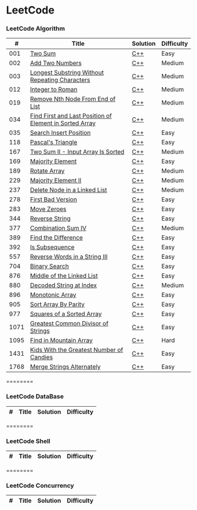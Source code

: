 
LeetCode
========

### LeetCode Algorithm

| # | Title | Solution | Difficulty |
|---| ----- | -------- | ---------- |
|001|[Two Sum](https://leetcode.com/problems/two-sum/)| [C++](./algorithms/cpp/1-Two-Sum.cpp) |Easy|
|002|[Add Two Numbers](https://leetcode.com/problems/add-two-numbers/)| [C++](./algorithms/cpp/2-Add-Two-Numbers.cpp) |Medium|
|003|[Longest Substring Without Repeating Characters](https://leetcode.com/problems/longest-substring-without-repeating-characters/)| [C++](./algorithms/cpp/3-Longest-Substring-Without-Repeating-Characters.cpp) |Medium|
|012|[Integer to Roman](https://leetcode.com/problems/integer-to-roman/)| [C++](./algorithms/cpp/12-Integer-to-Roman.cpp) |Medium|
|019|[Remove Nth Node From End of List](https://leetcode.com/problems/remove-nth-node-from-end-of-list/)| [C++](./algorithms/cpp/19-Remove-Nth-Node-From-End-of-List.cpp) |Medium|
|034|[Find First and Last Position of Element in Sorted Array](https://leetcode.com/problems/find-first-and-last-position-of-element-in-sorted-array/)| [C++](./algorithms/cpp/34-Find-First-and-Last-Position-of-Element-in-Sorted-Array.cpp) |Medium|
|035|[Search Insert Position](https://leetcode.com/problems/search-insert-position/)| [C++](./algorithms/cpp/35-Search-Insert-Position.cpp) |Easy|
|118|[Pascal's Triangle](https://leetcode.com/problems/pascals-triangle/)| [C++](./algorithms/cpp/118.-Pascal's-Triangle.cpp) |Easy|
|167|[Two Sum II - Input Array Is Sorted](https://leetcode.com/problems/two-sum-ii-input-array-is-sorted/)| [C++](./algorithms/cpp/167-Two-Sum-II-Input-Array-Is-Sorted.cpp) |Medium|
|169|[Majority Element](https://leetcode.com/problems/majority-element/)| [C++](./algorithms/cpp/169-Majority-Element.cpp) |Easy|
|189|[Rotate Array](https://leetcode.com/problems/rotate-array/)| [C++](./algorithms/cpp/189-Rotate-Array.cpp) |Medium|
|229|[Majority Element II](https://leetcode.com/problems/majority-element-ii/)| [C++](./algorithms/cpp/229-Majority-Element-II.cpp) |Medium|
|237|[Delete Node in a Linked List](https://leetcode.com/problems/delete-node-in-a-linked-list/)| [C++](./algorithms/cpp/237-Delete-Node-in-a-Linked-List.cpp) |Medium|
|278|[First Bad Version](https://leetcode.com/problems/first-bad-version/)| [C++](./algorithms/cpp/278-First-Bad-Version.cpp) |Easy|
|283|[Move Zeroes](https://leetcode.com/problems/move-zeroes/)| [C++](./algorithms/cpp/283-Move-Zeroes.cpp) |Easy|
|344|[Reverse String](https://leetcode.com/problems/reverse-string/)| [C++]( ./algorithms/cpp/344-Reverse-String.cpp) |Easy|
|377|[Combination Sum IV](https://leetcode.com/problems/combination-sum-iv/)| [C++]( ./algorithms/cpp/377-Combination-Sum-IV.cpp) |Medium|
|389|[Find the Difference](https://leetcode.com/problems/find-the-difference/)| [C++]( ./algorithms/cpp/389-Find-the-Difference.cpp) |Easy|
|392|[Is Subsequence](https://leetcode.com/problems/is-subsequence/)| [C++]( ./algorithms/cpp/392-Is-Subsequence.cpp) |Easy|
|557|[Reverse Words in a String III](https://leetcode.com/problems/reverse-words-in-a-string-iii/)| [C++]( ./algorithms/cpp/557-Reverse-Words-in-a-String-III.cpp) |Easy|
|704|[Binary Search](https://leetcode.com/problems/binary-search/)| [C++]( ./algorithms/cpp/704-Binary-Search.cpp) |Easy|
|876|[Middle of the Linked List](https://leetcode.com/problems/middle-of-the-linked-list/)| [C++]( ./algorithms/cpp/876-Middle-of-the-Linked-List.cpp) |Easy|
|880|[Decoded String at Index](https://leetcode.com/problems/decoded-string-at-index/)| [C++]( ./algorithms/cpp/880-Decoded-String-at-Index.cpp) |Medium|
|896|[Monotonic Array](https://leetcode.com/problems/monotonic-array/)| [C++]( ./algorithms/cpp/896-Monotonic-Array.cpp) |Easy|
|905|[Sort Array By Parity](https://leetcode.com/problems/sort-array-by-parity/)| [C++]( ./algorithms/cpp/905-Sort-Array-By-Parity.cpp) |Easy|
|977|[Squares of a Sorted Array](https://leetcode.com/problems/squares-of-a-sorted-array/)| [C++](./algorithms/cpp/977-Squares-of-a-Sorted-Array.cpp) |Easy|
|1071|[Greatest Common Divisor of Strings](https://leetcode.com/problems/greatest-common-divisor-of-strings/)| [C++](./algorithms/cpp/1071-Greatest-Common-Divisor-of-Strings.cpp) |Easy|
|1095|[Find in Mountain Array](https://leetcode.com/problems/find-in-mountain-array/)| [C++](./algorithms/cpp/1095-Find-in-Mountain-Array.cpp) |Hard|
|1431|[Kids With the Greatest Number of Candies](https://leetcode.com/problems/kids-with-the-greatest-number-of-candies/)| [C++](./algorithms/cpp/1431-Kids-With-the-Greatest-Number-of-Candies.cpp) |Easy| 
|1768|[Merge Strings Alternately](https://leetcode.com/problems/merge-strings-alternately/)| [C++](./algorithms/cpp/1768-Merge-Strings-Alternately.cpp) |Easy| 

========

### LeetCode DataBase
| # | Title | Solution | Difficulty |
|---| ----- | -------- | ---------- |

========

### LeetCode Shell
| # | Title | Solution | Difficulty |
|---| ----- | -------- | ---------- |

========

### LeetCode Concurrency
| # | Title | Solution | Difficulty |
|---| ----- | -------- | ---------- |
